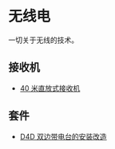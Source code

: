# 无线电
一切关于无线的技术。
## 接收机
- [40 米直放式接收机](https://github.com/cnsit/radio/blob/articles/40mdcr.md)
## 套件
- [D4D 双边带电台的安装改造](https://github.com/cnsit/radio/blob/D4D/articles/D4D.md)

